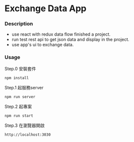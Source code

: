 Exchange Data App
===
### Description
- use react with redux data flow finished a project.
- run test rest api to get json data and display in the project.
- use app's ui to exchange data.

### Usage
Step.0 安裝套件
```
npm install

```

Step.1 起服務server

```
npm run server
```

Step.2 起專案

```
npm run start
```

Step.3 在瀏覽器開啟

```
http://localhost:3030
```